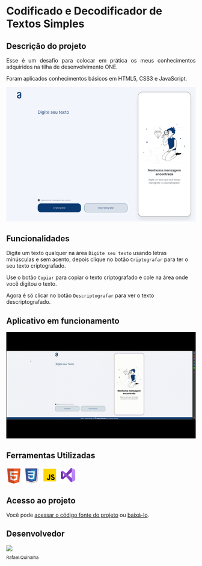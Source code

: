 


# <h1>Codificado e Decodificador de Textos Simples</h1>
<h2>Descrição do projeto</h2> 

<p align="justify">
 Esse é um desafio para colocar em prática os meus conhecimentos adquiridos na tilha de desenvolvimento ONE.</p>
<p>Foram aplicados conhecimentos básicos em HTML5, CSS3 e JavaScript.</p>

<div align="center">

![Decodificador](imagens_README/app_print.png)
</div>

## Funcionalidades

Digite um texto qualquer na área `Digite seu texto` usando letras minúsculas e sem acento, depois clique no botão `Criptografar` para ter o seu texto criptografado.

Use o botão `Copiar` para copiar o texto criptografado e cole na área onde você digitou o texto.

Agora é só clicar no botão `Descriptografar` para ver o texto descriptografado.



## Aplicativo em funcionamento

<div align="center">

![Funcionando no PC](imagens_README/videoapp.gif)

  </div>

###

## Ferramentas Utilizadas

<a href="https://www.w3.org/TR/2011/WD-html5-20110405/index.html" target="_blank"> <img src="imagens_README/HTML5.png" width="40" height="40"/></a> <a href="https://www.w3.org/Style/CSS/Overview.en.html" target="_blank"> <img src="imagens_README/CSS3.png"  width="45" height="45"/></a> <a href="https://developer.mozilla.org/pt-BR/docs/Web/JavaScript" target="_blank"><img src="imagens_README/JS.png" alt="firebase" width="45" height="45"/></a> <a href="https://code.visualstudio.com/" target="_blank"><img src="imagens_README/vsc.svg" alt="firebase" width="45" height="45"/></a>

###

## Acesso ao projeto

Você pode [acessar o código fonte do projeto](https://github.com/xxxxx) ou [baixá-lo](https://github.com/xxxxx).



## Desenvolvedor

[<img src="https://avatars.githubusercontent.com/u/173571909?s=400&v=4" width=115><br><sub>Rafael Quinalha</sub>](https://github.com/rquinalha)
